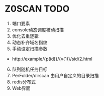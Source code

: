 # Z0SCAN TODO
1. 端口要素
2. console动态调度被动扫描
3. 优化去重逻辑
4. 动态补齐域名指纹
5. 手动设定扫描参数
- http://example/{p(id)}/{v(1)}/sid/2.html
6. 队列随机任务目标
7. PerFolder/dirscan 由用户自定义的目录扫描
8. redis分布式
9. Web界面
